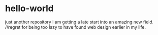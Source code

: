 # hello-world
just another repository
I am getting a late start into an amazing new field. 
//regret for being too lazy to have found web design earlier in my life.
